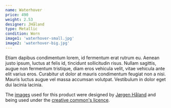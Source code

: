 ```yaml
---
name: Waterhover
price: 490
weight: 2.53
designer: JHåland
type: Metallic
condition: Worn
image1: 'waterhover-small.jpg'
image2: 'waterhover-big.jpg'
---
```


Etiam dapibus condimentum lorem, id fermentum erat rutrum eu. Aenean justo ipsum, luctus at felis id, tincidunt sollicitudin risus. Nullam sagittis, augue non fermentum tristique, diam eros vehicula velit, vitae vehicula ante elit varius eros. Curabitur ut dolor at mauris condimentum feugiat non a nisi. Mauris luctus augue vel massa accumsan volutpat. Vestibulum in dolor eget dui lacinia lacinia.

The [images][flickr] used for this product were designed by [Jørgen Håland][designer] and being used under the [creative common's licence][licence].

[flickr]: http://www.flickr.com/photos/50290212@N05/15978719286
[designer]: http://jhaland.com
[licence]: http://creativecommons.org/licenses/by/2.0